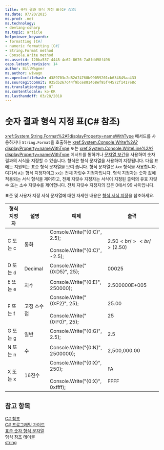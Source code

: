 ```yaml
---
title: 숫자 결과 형식 지정 표(C# 참조)
ms.date: 07/20/2015
ms.prod: .net
ms.technology:
- devlang-csharp
ms.topic: article
helpviewer_keywords:
- formatting [C#]
- numeric formatting [C#]
- String.Format method
- Console.Write method
ms.assetid: 120ba537-4448-4c62-8676-7a8fdd98f496
caps.latest.revision: 14
author: BillWagner
ms.author: wiwagn
ms.openlocfilehash: d389703c2d82d74760b99059201cb634849aa433
ms.sourcegitcommit: 935d5267c44f9bce801468ef95f44572f1417e8c
ms.translationtype: HT
ms.contentlocale: ko-KR
ms.lasthandoff: 03/28/2018
---
```

# <a name="formatting-numeric-results-table-c-reference"></a>숫자 결과 형식 지정 표(C# 참조)
<xref:System.String.Format%2A?displayProperty=nameWithType> 메서드를 사용하거나 `String.Format`을 호출하는 <xref:System.Console.Write%2A?displayProperty=nameWithType> 또는 <xref:System.Console.WriteLine%2A?displayProperty=nameWithType> 메서드를 통하거나 [문자열 보간](../tokens/interpolated.md)을 사용하여 숫자 결과의 서식을 지정할 수 있습니다. 형식은 형식 문자열을 사용하여 지정됩니다. 다음 표에는 지원되는 표준 형식 문자열을 보여 줍니다. 형식 문자열은 `Axx` 형식을 사용합니다. 여기서 `A`는 형식 지정자이고 `xx`는 전체 자릿수 지정자입니다. 형식 지정자는 숫자 값에 적용되는 서식 형식을 제어하고, 전체 자릿수 지정자는 서식이 지정된 출력의 유효 자릿수 또는 소수 자릿수를 제어합니다. 전체 자릿수 지정자의 값은 0에서 99 사이입니다.  
  
 표준 및 사용자 지정 서식 문자열에 대한 자세한 내용은 [형식 서식 지정](../../../standard/base-types/formatting-types.md)을 참조하세요.
  
|형식 지정자|설명|예제|출력|  
|----------------------|-----------------|--------------|------------|  
|C 또는 c|통화|Console.Write("{0:C}", 2.5);<br /><br /> Console.Write("{0:C}", -2.5);|$2.50<br /><br /> ($2.50)|  
|D 또는 d|Decimal|Console.Write("{0:D5}", 25);|00025|  
|E 또는 e|지수|Console.Write("{0:E}", 250000);|2.500000E+005|  
|F 또는 f|고정 소수점|Console.Write("{0:F2}", 25);<br /><br /> Console.Write("{0:F0}", 25);|25.00<br /><br /> 25|  
|G 또는 g|일반|Console.Write("{0:G}", 2.5);|2.5|  
|N 또는 n|수|Console.Write("{0:N}", 2500000);|2,500,000.00|  
|X 또는 x|16진수|Console.Write("{0:X}", 250);<br /><br /> Console.Write("{0:X}", 0xffff);|FA<br /><br /> FFFF|  
  
## <a name="see-also"></a>참고 항목  
 [C# 참조](../../../csharp/language-reference/index.md)  
 [C# 프로그래밍 가이드](../../../csharp/programming-guide/index.md)  
 [표준 숫자 형식 문자열](../../../standard/base-types/standard-numeric-format-strings.md)  
 [형식 참조 테이블](../../../csharp/language-reference/keywords/reference-tables-for-types.md)  
 [string](../../../csharp/language-reference/keywords/string.md)
